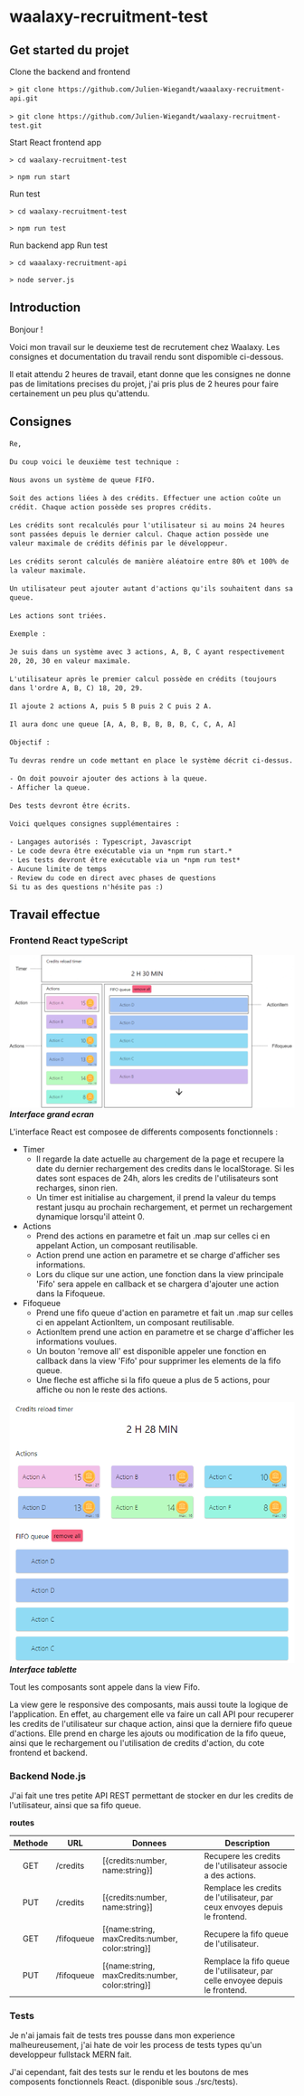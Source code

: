 # waalaxy-recruitment-test

## Get started du projet

Clone the backend and frontend

```
> git clone https://github.com/Julien-Wiegandt/waaalaxy-recruitment-api.git

> git clone https://github.com/Julien-Wiegandt/waalaxy-recruitment-test.git
```

Start React frontend app

```
> cd waalaxy-recruitment-test
```

```
> npm run start
```

Run test

```
> cd waalaxy-recruitment-test
```

```
> npm run test
```

Run backend app
Run test

```
> cd waaalaxy-recruitment-api
```

```
> node server.js
```

## Introduction

Bonjour !

Voici mon travail sur le deuxieme test de recrutement chez Waalaxy. Les consignes et documentation du travail rendu sont dispomible ci-dessous.

Il etait attendu 2 heures de travail, etant donne que les consignes ne donne pas de limitations precises du projet, j'ai pris plus de 2 heures pour faire certainement un peu plus qu'attendu.

## Consignes

```
Re,

Du coup voici le deuxième test technique :

Nous avons un système de queue FIFO.

Soit des actions liées à des crédits. Effectuer une action coûte un crédit. Chaque action possède ses propres crédits.

Les crédits sont recalculés pour l'utilisateur si au moins 24 heures sont passées depuis le dernier calcul. Chaque action possède une valeur maximale de crédits définis par le développeur.

Les crédits seront calculés de manière aléatoire entre 80% et 100% de la valeur maximale.

Un utilisateur peut ajouter autant d'actions qu'ils souhaitent dans sa queue.

Les actions sont triées.

Exemple :

Je suis dans un système avec 3 actions, A, B, C ayant respectivement 20, 20, 30 en valeur maximale.

L'utilisateur après le premier calcul possède en crédits (toujours dans l'ordre A, B, C) 18, 20, 29.

Il ajoute 2 actions A, puis 5 B puis 2 C puis 2 A.

Il aura donc une queue [A, A, B, B, B, B, B, C, C, A, A]

Objectif :

Tu devras rendre un code mettant en place le système décrit ci-dessus.

- On doit pouvoir ajouter des actions à la queue.
- Afficher la queue.

Des tests devront être écrits.

Voici quelques consignes supplémentaires :

- Langages autorisés : Typescript, Javascript
- Le code devra être exécutable via un *npm run start.*
- Les tests devront être exécutable via un *npm run test*
- Aucune limite de temps
- Review du code en direct avec phases de questions
Si tu as des questions n'hésite pas :)
```

## Travail effectue

### Frontend React typeScript

![Computer interface](./public/computer_interface.png) **_Interface grand ecran_**

L'interface React est composee de differents composents fonctionnels :

- Timer
  - Il regarde la date actuelle au chargement de la page et recupere la date du dernier rechargement des credits dans le localStorage. Si les dates sont espaces de 24h, alors les credits de l'utilisateurs sont recharges, sinon rien.
  - Un timer est initialise au chargement, il prend la valeur du temps restant jusqu au prochain rechargement, et permet un rechargement dynamique lorsqu'il atteint 0.
- Actions
  - Prend des actions en parametre et fait un .map sur celles ci en appelant Action, un composant reutilisable.
  - Action prend une action en parametre et se charge d'afficher ses informations.
  - Lors du clique sur une action, une fonction dans la view principale 'Fifo' sera appele en callback et se chargera d'ajouter une action dans la Fifoqueue.
- Fifoqueue
  - Prend une fifo queue d'action en parametre et fait un .map sur celles ci en appelant ActionItem, un composant reutilisable.
  - ActionItem prend une action en parametre et se charge d'afficher les informations voulues.
  - Un bouton 'remove all' est disponible appeler une fonction en callback dans la view 'Fifo' pour supprimer les elements de la fifo queue.
  - Une fleche est affiche si la fifo queue a plus de 5 actions, pour affiche ou non le reste des actions.

![Tablette interface](./public/tablette_interface.png) **_Interface tablette_**

Tout les composants sont appele dans la view Fifo.

La view gere le responsive des composants, mais aussi toute la logique de l'application. En effet, au chargement elle va faire un call API pour recuperer les credits de l'utilisateur sur chaque action, ainsi que la derniere fifo queue d'actions. Elle prend en charge les ajouts ou modification de la fifo queue, ainsi que le rechargement ou l'utilisation de credits d'action, du cote frontend et backend.

### Backend Node.js

J'ai fait une tres petite API REST permettant de stocker en dur les credits de l'utilisateur, ainsi que sa fifo queue.

**routes**

| Methode | URL        | Donnees                                          | Description                                                                    |
| :-----: | ---------- | ------------------------------------------------ | ------------------------------------------------------------------------------ |
|   GET   | /credits   | [{credits:number, name:string}]                  | Recupere les credits de l'utilisateur associe a des actions.                   |
|   PUT   | /credits   | [{credits:number, name:string}]                  | Remplace les credits de l'utilisateur, par ceux envoyes depuis le frontend.    |
|   GET   | /fifoqueue | [{name:string, maxCredits:number, color:string}] | Recupere la fifo queue de l'utilisateur.                                       |
|   PUT   | /fifoqueue | [{name:string, maxCredits:number, color:string}] | Remplace la fifo queue de l'utilisateur, par celle envoyee depuis le frontend. |

### Tests

Je n'ai jamais fait de tests tres pousse dans mon experience malheureusement, j'ai hate de voir les process de tests types qu'un developpeur fullstack MERN fait.

J'ai cependant, fait des tests sur le rendu et les boutons de mes composents fonctionnels React. (disponible sous ./src/tests).
